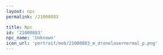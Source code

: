 ```yaml
---
layout: npc
permalink: /21000883

title: Npc
id: '21000883'
npc_name: 'Unknown'
icon_url: 'portrait/mob/21000883_m_dronelasernormal_p.png'
---
```

